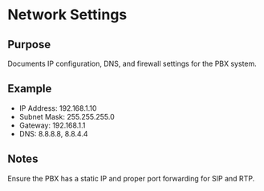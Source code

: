 # Network Settings

## Purpose
Documents IP configuration, DNS, and firewall settings for the PBX system.

## Example
- IP Address: 192.168.1.10
- Subnet Mask: 255.255.255.0
- Gateway: 192.168.1.1
- DNS: 8.8.8.8, 8.8.4.4

## Notes
Ensure the PBX has a static IP and proper port forwarding for SIP and RTP.
